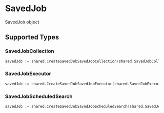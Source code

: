 # SavedJob

SavedJob object


## Supported Types

### SavedJobCollection

```go
savedJob := shared.CreateSavedJobSavedJobCollection(shared.SavedJobCollection{/* values here */})
```

### SavedJobExecutor

```go
savedJob := shared.CreateSavedJobSavedJobExecutor(shared.SavedJobExecutor{/* values here */})
```

### SavedJobScheduledSearch

```go
savedJob := shared.CreateSavedJobSavedJobScheduledSearch(shared.SavedJobScheduledSearch{/* values here */})
```


